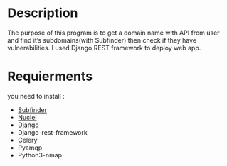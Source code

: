 # Description
The purpose of this program is to get a domain name with API from user and find it’s subdomains(with Subfinder) then check if they have vulnerabilities. I used Django REST framework to deploy 
web app.
# Requierments
you need to install :
* [Subfinder](https://github.com/projectdiscovery/subfinder)
* [Nuclei](https://github.com/projectdiscovery/nuclei)
* Django
* Django-rest-framework
* Celery
* Pyamqp
* Python3-nmap
